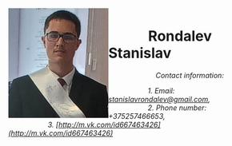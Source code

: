<img src="Rondalev.JPG" align=left width="200" height="220" alt="Rondalev">

# &nbsp; &nbsp; &nbsp; &nbsp; &nbsp; &nbsp; **Rondalev Stanislav**
&nbsp; &nbsp; &nbsp; &nbsp; &nbsp; &nbsp; &nbsp; &nbsp; &nbsp; &nbsp; &nbsp; &nbsp; *Contact information:*

&nbsp; &nbsp; &nbsp; &nbsp; &nbsp; &nbsp; &nbsp; &nbsp; &nbsp; &nbsp; *1. Email: stanislavrondalev@gmail.com,*\
&nbsp; &nbsp; &nbsp; &nbsp; &nbsp; &nbsp; &nbsp; &nbsp; &nbsp; &nbsp; *2. Phone number: +375257466653,*\
&nbsp; &nbsp; &nbsp; &nbsp; &nbsp; &nbsp; &nbsp; &nbsp; &nbsp; &nbsp; *3. [http://m.vk.com/id667463426](http://m.vk.com/id667463426)*